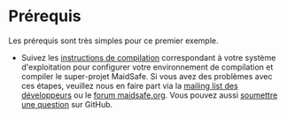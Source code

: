 # Prérequis

Les prérequis sont très simples pour ce premier exemple.

* Suivez les [instructions de compilation](https://github.com/maidsafe/MaidSafe/wiki) correspondant à votre système d'exploitation pour configurer votre environnement de compilation et compiler le super-projet MaidSafe. Si vous avez des problèmes avec ces étapes, veuillez nous en faire part via la [mailing list des développeurs](https://groups.google.com/forum/#!forum/maidsafe-development) ou le [forum maidsafe.org](https://www.maidsafe.org/). Vous pouvez aussi [soumettre une question](https://github.com/maidsafe/MaidSafe/issues?state=open) sur GitHub.
